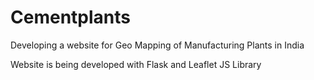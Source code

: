 # Cementplants
Developing a website for Geo Mapping of Manufacturing Plants in India

Website is being developed with Flask and Leaflet JS Library
